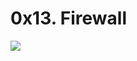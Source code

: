 0x13. Firewall
==============

![](https://s3.amazonaws.com/intranet-projects-files/holbertonschool-sysadmin_devops/284/V1HjQ1Y.png)

